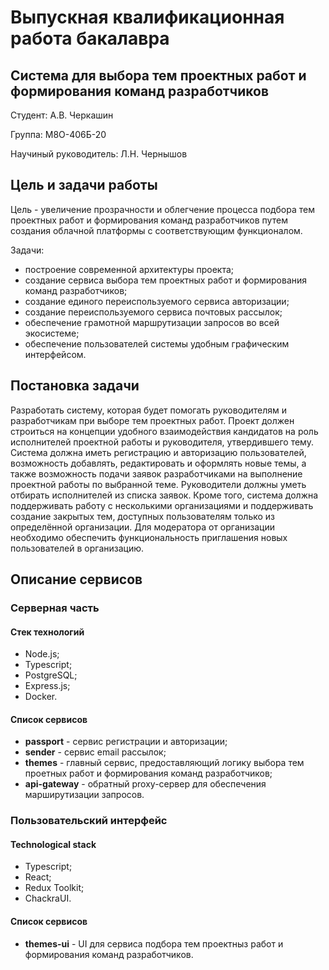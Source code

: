 # Выпускная квалификационная работа бакалавра

## Система для выбора тем проектных работ и формирования команд разработчиков

Студент: А.В. Черкашин

Группа: М8О-406Б-20

Научиный руководитель: Л.Н. Чернышов

## Цель и задачи работы

Цель - увеличение прозрачности и облегчение процесса подбора тем проектных работ и формирования команд разработчиков путем создания облачной платформы с соответствующим функционалом.

Задачи:

- построение современной архитектуры  проекта;
- создание сервиса выбора тем проектных работ и формирования команд разработчиков;
- создание единого переиспользуемого сервиса авторизации;
- создание переиспользуемого сервиса почтовых рассылок;
- обеспечение грамотной маршрутизации запросов во всей экосистеме;
- обеспечение пользователей системы удобным графическим интерфейсом.

## Постановка задачи

Разработать систему, которая будет помогать руководителям и разработчикам при выборе тем проектных работ. Проект должен строиться на концепции удобного взаимодействия кандидатов на роль исполнителей проектной работы и руководителя, утвердившего тему.
Система должна иметь регистрацию и авторизацию пользователей, возможность добавлять, редактировать и оформлять новые темы, а также возможность подачи заявок разработчиками на выполнение проектной работы по выбранной теме. Руководители должны уметь отбирать исполнителей из списка заявок. Кроме того, система должна поддерживать работу с несколькими организациями и поддерживать создание закрытых тем, доступных пользователям только из определённой организации. Для модератора от организации необходимо обеспечить функциональность приглашения новых пользователей в организацию. 

## Описание сервисов

### Серверная часть

#### Стек технологий

- Node.js;
- Typescript;
- PostgreSQL;
- Express.js;
- Docker.

#### Список сервисов

- __passport__ - сервис регистрации и авторизации;
- __sender__ - сервис email рассылок;
- __themes__ - главный сервис, предоставляющий логику выбора тем проетных работ и формирования команд разработчиков;
- __api-gateway__ - обратный proxy-сервер для обеспечения марширутизации запросов.

### Пользовательский интерфейс

#### Technological stack

- Typescript;
- React;
- Redux Toolkit;
- ChackraUI.

#### Список сервисов

- __themes-ui__ - UI для сервиса подбора тем проектныз работ и формирования команд разработчиков.

